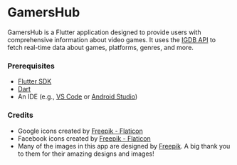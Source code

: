 # GamersHub

GamersHub is a Flutter application designed to provide users with comprehensive information about video games. It uses the [IGDB API](https://api-docs.igdb.com/) to fetch real-time data about games, platforms, genres, and more.

<!-- ## Features

- Search for games and platforms
- View detailed information about games (description, release date, rating, etc.)
- Explore different gaming genres and platforms
- User-friendly UI with smooth navigation

## Screenshots
(Include screenshots of your app) -->

### Prerequisites

- [Flutter SDK](https://flutter.dev/docs/get-started/install)
- [Dart](https://dart.dev/get-dart)
- An IDE (e.g., [VS Code](https://code.visualstudio.com/) or [Android Studio](https://developer.android.com/studio))

### Credits

- Google icons created by [Freepik - Flaticon](https://www.flaticon.com/free-icons/google)
- Facebook icons created by [Freepik - Flaticon](https://www.flaticon.com/free-icons/facebook)
- Many of the images in this app are designed by [Freepik](https://www.freepik.com). A big thank you to them for their amazing designs and images!